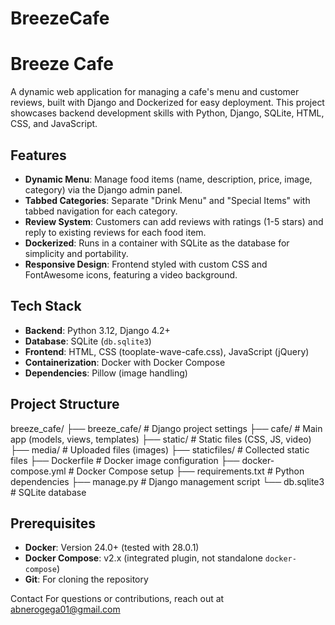 # BreezeCafe
# Breeze Cafe

A dynamic web application for managing a cafe's menu and customer reviews, built with Django and Dockerized for easy deployment. 
This project showcases backend development skills with Python, Django, SQLite, HTML, CSS, and JavaScript.

## Features
- **Dynamic Menu**: Manage food items (name, description, price, image, category) via the Django admin panel.
- **Tabbed Categories**: Separate "Drink Menu" and "Special Items" with tabbed navigation for each category.
- **Review System**: Customers can add reviews with ratings (1-5 stars) and reply to existing reviews for each food item.
- **Dockerized**: Runs in a container with SQLite as the database for simplicity and portability.
- **Responsive Design**: Frontend styled with custom CSS and FontAwesome icons, featuring a video background.

## Tech Stack
- **Backend**: Python 3.12, Django 4.2+
- **Database**: SQLite (`db.sqlite3`)
- **Frontend**: HTML, CSS (tooplate-wave-cafe.css), JavaScript (jQuery)
- **Containerization**: Docker with Docker Compose
- **Dependencies**: Pillow (image handling)

## Project Structure
breeze_cafe/
├── breeze_cafe/          # Django project settings
├── cafe/                # Main app (models, views, templates)
├── static/              # Static files (CSS, JS, video)
├── media/               # Uploaded files (images)
├── staticfiles/         # Collected static files
├── Dockerfile           # Docker image configuration
├── docker-compose.yml   # Docker Compose setup
├── requirements.txt     # Python dependencies
├── manage.py            # Django management script
└── db.sqlite3           # SQLite database

## Prerequisites
- **Docker**: Version 24.0+ (tested with 28.0.1)
- **Docker Compose**: v2.x (integrated plugin, not standalone `docker-compose`)
- **Git**: For cloning the repository

Contact
For questions or contributions, reach out at abnerogega01@gmail.com

